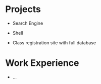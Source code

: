 # Projects

* Search Engine

* Shell

* Class registration site with full database

# Work Experience

* ...